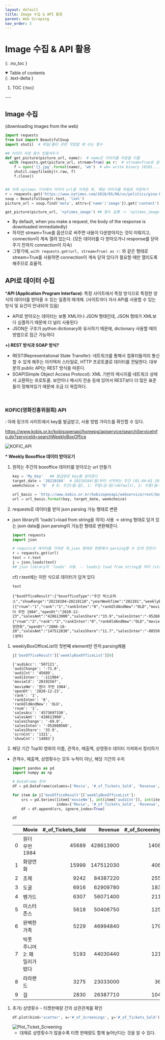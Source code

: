 ```yaml
---
layout: default
title: Image 수집 & API 활용
parent: Web Scraping
nav_order: 3
---
```


# Image 수집 & API 활용
{: .no_toc }
<br/>

<details open markdown="block">
  <summary>
    Table of contents
  </summary>
  {: .text-delta }


1. TOC
{:toc}
</details>
---

## Image 수집
(downloading images from the web)

```python
import requests
from bs4 import BeautifulSoup
import shutil  # 파일/폴터 관련 작업할 때 쓰는 함수

## 이미지 저장 함수 만들어두기
def get_picture(picture_url, name):  # name은 이미지를 저장할 이름
  with requests.get(picture_url, stream=True) as r:  # stream=True로 설정하면 connection이 계속 열려 있는다
    f = open('{}.jpg'.format(name), 'wb')  # wb= write binary (0101...)
    shutil.copyfileobj(r.raw, f)
    f.close()


## 아래 nytimes 기사에서 이미지 url을 가져온 후, 해당 이미지를 파일로 저장하기
r = requests.get('https://www.nytimes.com/2018/05/06/us/politics/gina-haspel-cia.html')
soup = BeautifulSoup(r.text, 'lxml')
picture_url = soup.find('meta', attrs={'name':'image'}).get('content')  # 기사 속 이미지 url을 가져온다

get_picture(picture_url, 'nytimes_image') ## 함수 실행 -> 'nytimes_image.jpg'라는 이름으로 이미지 저장
```
- By default, when you make a request, the body of the response is downloaded immediatedly)
- 하지만 stream=True를 옵션으로 써주면 내용이 다운받아지는 것이 미뤄지고, connection이 계속 열려 있는다. (모든 데이터를 다 받아오거나 response를 닫아주기 전까지 connection이 지속)
- 그렇기에, `with requests.get(url, stream=True) as r:` 와 같은 형태로 stream=True를 사용하면 connection이 계속 닫혀 있다가 필요할 때만 열리도록 해주므로 효율적.


## API로 데이터 수집
***API (Application Program Interface)**: 특정 사이트에서 특정 방식으로 특정한 양식의 데이터를 받아올 수 있는 일종의 매개체. (사이트마다 자사 API를 사용할 수 있는 방식 및 요건이 안내되어 있음)
- API로 받아오는 데이터는 보통 XML이나 JSON 형태인데, JSON 형태가 XML보다 심플하기 때문에 더 널리 사용된다
- JSON은 구조가 python dictionary와 유사하기 때문에, dictionary 사용할 때의 방법으로 접근 가능하다

**+) REST 방식과 SOAP 방식?**
- REST(Representational State Transfer): 네트워크를 통해서 컴퓨터들끼리 통신할 수 있게 해주는 아키텍처 스타일로, HTTP 프로토콜로 데이터를 전달한다. 대부분의 public API는 REST 방식을 따른다.
- SOAP(Simple Object Access Protocol): XML 기반의 메시지를 네트워크 상에서 교환하는 프로토콜. 보안이나 메시지 전송 등에 있어서 REST보다 더 많은 표준들이 정해져있기 때문에 조금 더 복잡하다. 


<br/>

### KOFIC(영화진흥위원회) API
: 아래 링크의 사이트에서 key를 발급받고, 사용 방법 가이드를 확인할 수 있다.
<br/>

<a href="https://www.kobis.or.kr/kobisopenapi/homepg/apiservice/searchServiceInfo.do?serviceId=searchWeeklyBoxOffice" target="_blank">https://www.kobis.or.kr/kobisopenapi/homepg/apiservice/searchServiceInfo.do?serviceId=searchWeeklyBoxOffice</a>

![KOFIC_API](../../../assets/images/api/kofic_api_example.jpg)

**\* Weekly Boxoffice 데이터 받아오기**
1. 원하는 주간의 boxoffice 데이터를 받아오는 url 만들기
    ```python
    key = 'My_Key'   ## 발급받은 key를 넣어준다
    target_date = '20210104'  # 20210104(월)부터 시작하는 주간 (01.04~01.10)
    weekchoice = '0'  # 0: 주간(월~일), 1: 주말(금~일)(default), 2: 주중(월~목)

    url_basic = 'http://www.kobis.or.kr/kobisopenapi/webservice/rest/boxoffice/searchWeeklyBoxOfficeList.json?key={}&targetDt={}&weekGb={}'
    url = url_basic.format(key, target_date, weekchoice)
    ```

1. requests로 데이터를 받아 json parsing 가능 형태로 변환
- json library의 'loads'(=load from string을 의미) 사용 → string 형태로 담겨 있는 json data를 json parsing이 가능한 형태로 변환해준다.

    ```python
    import requests
    import json

    # requsts로 데이터를 가여온 후,json 형태로 변환해서 parsing할 수 있게 만든다
    r = requests.get(url)
    text = r.text
    j = json.loads(text)    
    ## json library의 'loads' 사용. -- loads는 load from string을 의미 (string 형태로 담겨 있는 json data를 json parsing이 가능한 형태로 변환)
    ```

    cf) r.text에는 이런 식으로 데이터가 담겨 있다
    ```python
    text
    ```
    ```
    {"boxOfficeResult":{"boxofficeType":"주간 박스오피스","showRange":"20210104~20210110","yearWeekTime":"202101","weeklyBoxOfficeList":[{"rnum":"1","rank":"1","rankInten":"0","rankOldAndNew":"OLD","movieCd":"20192567","movieNm":"원더 우먼 1984","openDt":"2020-12-23","salesAmt":"428613900","salesShare":"33.9","salesInten":"-952680560","salesChange":"-69.0","salesAcc":"4573697330","audiCnt":"45689","audiInten":"-111904","audiChange":"-71.0","audiAcc":"507121","scrnCnt":"1321","showCnt":"14083"},{"rnum":"2","rank":"2","rankInten":"0","rankOldAndNew":"OLD","movieCd":"20040725","movieNm":"화양연화","openDt":"2000-10-20","salesAmt":"147512030","salesShare":"11.7","salesInten":"-88550420","salesChange":"-37.5","salesAcc":"654243280","audiCnt":"15999","audiInten":"-11936","audiChange":"-42.7","audiAcc":"75797","scrnCnt":"447","showCnt":"4064"}, (생략)
    ```
1. weeklyBoxOfficeList의 첫번째 element만 먼저 parsing해봄
    ```python
    j['boxOfficeResult']['weeklyBoxOfficeList'][0]
    ```
    ```
    {'audiAcc': '507121',
    'audiChange': '-71.0',
    'audiCnt': '45689',
    'audiInten': '-111904',
    'movieCd': '20192567',
    'movieNm': '원더 우먼 1984',
    'openDt': '2020-12-23',
    'rank': '1',
    'rankInten': '0',
    'rankOldAndNew': 'OLD',
    'rnum': '1',
    'salesAcc': '4573697330',
    'salesAmt': '428613900',
    'salesChange': '-69.0',
    'salesInten': '-952680560',
    'salesShare': '33.9',
    'scrnCnt': '1321',
    'showCnt': '14083'}
    ```

1. 해당 기간 Top10 영화의 이름, 관객수, 매출액, 상영횟수 데이터 가져와서 정리하기
- 관객수, 매출액, 상영횟수는 모두 누적이 아닌, 해당 기간의 수치

    ```python
    import pandas as pd
    import numpy as np

    # DataFrame 준비
    df = pd.DataFrame(columns=['Movie', '#_of_Tickets_Sold', 'Revenue', '#_of_Screenings'])

    for item in j['boxOfficeResult']['weeklyBoxOfficeList']:
        srs = pd.Series([item['movieNm'], int(item['audiCnt']), int(item['salesAmt']), int(item['showCnt'])], 
                        index=['Movie', '#_of_Tickets_Sold', 'Revenue', '#_of_Screenings'])
        df = df.append(srs, ignore_index=True)

    df
    ```

    <div class="code-example" markdown="1">

    |    | Movie                       |   #_of_Tickets_Sold |   Revenue |   #_of_Screenings |
    |---:|:----------------------------|--------------------:|----------:|------------------:|
    |  0 | 원더 우먼 1984              |               45689 | 428613900 |             14083 |
    |  1 | 화양연화                    |               15999 | 147512030 |              4064 |
    |  2 | 조제                        |                9242 |  84387220 |              2559 |
    |  3 | 도굴                        |                6916 |  62909780 |              1831 |
    |  4 | 뱅가드                      |                6307 |  56071400 |              2116 |
    |  5 | 미스터 존스                 |                5618 |  50406750 |              1258 |
    |  6 | 완벽한 가족                 |                5229 |  46994840 |              1793 |
    |  7 | 빅풋 주니어2: 패밀리가 떴다 |                5193 |  44030440 |              1218 |
    |  8 | 라라랜드                    |                3275 |  23033000 |               368 |
    |  9 | 걸                          |                2830 |  26387710 |              1046 |

    </div>


1. 추가) 상영횟수 - 티켓판매량 간의 상관관계를 확인
    ```python
    df.plot(kind='scatter', x='#_of_Screenings', y='#_of_Tickets_Sold')
    ```
    ![Plot_Ticket_Screening](../../../assets/images/api/ticket_screening.png)
    - 대체로 상영횟수가 많을수록 티켓 판매량도 함께 늘어난다는 것을 알 수 있다.


